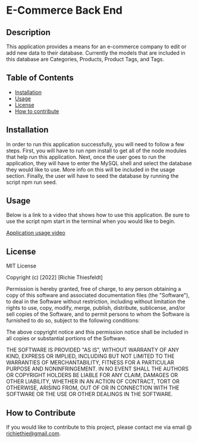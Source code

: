 # E-Commerce Back End

## Description

This application provides a means for an e-commerce company to edit or add new data to their database. Currently the models that are included in this database are Categories, Products, Product Tags, and Tags. 

## Table of Contents 

- [Installation](#installation)
- [Usage](#usage)
- [License](#license)
- [How to contribute](#how-to-contribute)

## Installation

In order to run this application successfully, you will need to follow a few steps. First, you will have to run npm install to get all of the node modules that help run this application. Next, once the user goes to run the application, they will have to enter the MySQL shell and select the database they would like to use. More info on this will be included in the usage section. Finally, the user will have to seed the database by running the script npm run seed.

## Usage

Below is a link to a video that shows how to use this application. Be sure to use the script npm start in the terminal when you would like to begin.

[Application usage video](https://drive.google.com/file/d/1qRrEy_LBf7nKlsT2Ed4UFs52Ry6miAUP/view?usp=sharing)

## License

MIT License

Copyright (c) [2022] [Richie Thiesfeldt]

Permission is hereby granted, free of charge, to any person obtaining a copy
of this software and associated documentation files (the "Software"), to deal
in the Software without restriction, including without limitation the rights
to use, copy, modify, merge, publish, distribute, sublicense, and/or sell
copies of the Software, and to permit persons to whom the Software is
furnished to do so, subject to the following conditions:

The above copyright notice and this permission notice shall be included in all
copies or substantial portions of the Software.

THE SOFTWARE IS PROVIDED "AS IS", WITHOUT WARRANTY OF ANY KIND, EXPRESS OR
IMPLIED, INCLUDING BUT NOT LIMITED TO THE WARRANTIES OF MERCHANTABILITY,
FITNESS FOR A PARTICULAR PURPOSE AND NONINFRINGEMENT. IN NO EVENT SHALL THE
AUTHORS OR COPYRIGHT HOLDERS BE LIABLE FOR ANY CLAIM, DAMAGES OR OTHER
LIABILITY, WHETHER IN AN ACTION OF CONTRACT, TORT OR OTHERWISE, ARISING FROM,
OUT OF OR IN CONNECTION WITH THE SOFTWARE OR THE USE OR OTHER DEALINGS IN THE
SOFTWARE.



## How to Contribute

If you would like to contribute to this project, please contact me via email @ richiethie@gmail.com.
